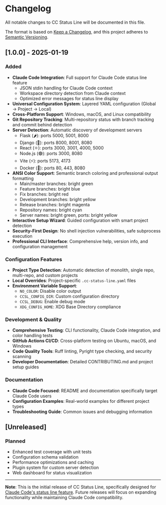 # Changelog

All notable changes to CC Status Line will be documented in this file.

The format is based on [Keep a Changelog](https://keepachangelog.com/en/1.0.0/),
and this project adheres to [Semantic Versioning](https://semver.org/spec/v2.0.0.html).

## [1.0.0] - 2025-01-19

### Added
- **Claude Code Integration**: Full support for Claude Code status line feature
  - JSON stdin handling for Claude Code context
  - Workspace directory detection from Claude context
  - Optimized error messages for status line display
- **Universal Configuration System**: Layered YAML configuration (Global → Project → Local)
- **Cross-Platform Support**: Windows, macOS, and Linux compatibility
- **Git Repository Tracking**: Multi-repository status with branch tracking and commit behind detection
- **Server Detection**: Automatic discovery of development servers
  - Flask (🌶️): ports 5000, 5001, 8000
  - Django (🐍): ports 8000, 8001, 8080  
  - React (⚛️): ports 3000, 3001, 4000, 5000
  - Node.js (🟢): ports 3000, 8080
  - Vite (⚡): ports 5173, 4173
  - Docker (🐳): ports 80, 443, 8080
- **ANSI Color Support**: Semantic branch coloring and professional output formatting
  - Main/master branches: bright green
  - Feature branches: bright blue  
  - Fix branches: bright red
  - Development branches: bright yellow
  - Release branches: bright magenta
  - Repository names: bright cyan
  - Server names: bright green, ports: bright yellow
- **Interactive Setup Wizard**: Guided configuration with smart project detection
- **Security-First Design**: No shell injection vulnerabilities, safe subprocess execution
- **Professional CLI Interface**: Comprehensive help, version info, and configuration management

### Configuration Features
- **Project Type Detection**: Automatic detection of monolith, single repo, multi-repo, and custom projects
- **Local Overrides**: Project-specific `.cc-status-line.yaml` files
- **Environment Variable Support**: 
  - `NO_COLOR`: Disable color output
  - `CCSL_CONFIG_DIR`: Custom configuration directory
  - `CCSL_DEBUG`: Enable debug mode
  - `XDG_CONFIG_HOME`: XDG Base Directory compliance

### Development & Quality
- **Comprehensive Testing**: CLI functionality, Claude Code integration, and color handling tests
- **GitHub Actions CI/CD**: Cross-platform testing on Ubuntu, macOS, and Windows
- **Code Quality Tools**: Ruff linting, Pyright type checking, and security scanning
- **Developer Documentation**: Detailed CONTRIBUTING.md and project setup guides

### Documentation
- **Claude Code Focused**: README and documentation specifically target Claude Code users
- **Configuration Examples**: Real-world examples for different project types
- **Troubleshooting Guide**: Common issues and debugging information

## [Unreleased]

### Planned
- Enhanced test coverage with unit tests
- Configuration schema validation
- Performance optimizations and caching
- Plugin system for custom server detection
- Web dashboard for status visualization

---

**Note**: This is the initial release of CC Status Line, specifically designed for [Claude Code's status line feature](https://docs.anthropic.com/en/docs/claude-code/statusline). Future releases will focus on expanding functionality while maintaining Claude Code compatibility.